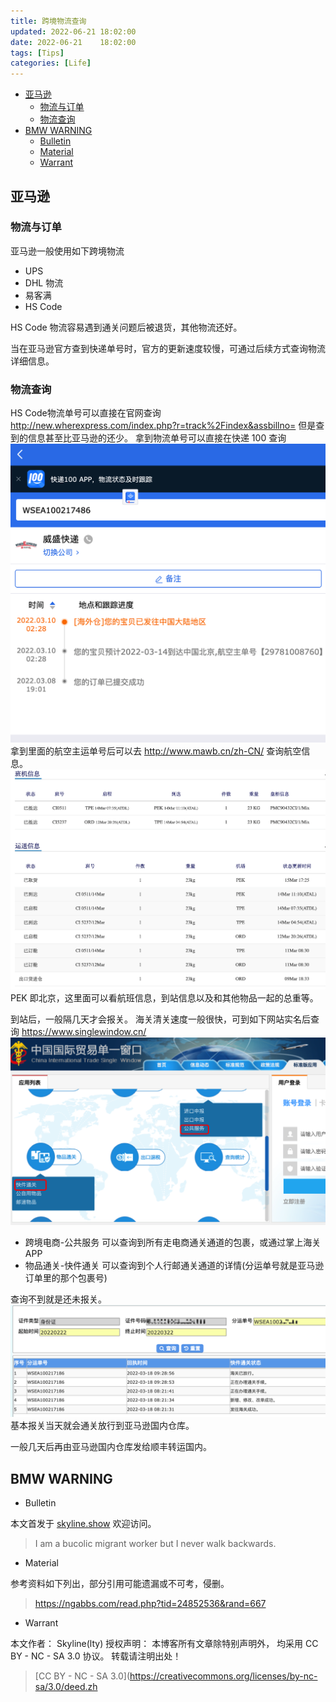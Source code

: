 ```yaml
---
title: 跨境物流查询
updated: 2022-06-21	18:02:00
date: 2022-06-21	18:02:00
tags: [Tips]
categories: [Life]
---
```

            
            

<!-- @import "[TOC]" {cmd="toc" depthFrom=1 depthTo=6 orderedList=false} -->

<!-- code_chunk_output -->

  - [亚马逊](#亚马逊)
    - [物流与订单](#物流与订单)
    - [物流查询](#物流查询)
  - [BMW WARNING](#bmw-warning)
    - [Bulletin](#bulletin)
    - [Material](#material)
    - [Warrant](#warrant)

<!-- /code_chunk_output -->

## 亚马逊

### 物流与订单

亚马逊一般使用如下跨境物流

- UPS
- DHL 物流
- 易客满
- HS Code

HS Code 物流容易遇到通关问题后被退货，其他物流还好。

当在亚马逊官方查到快递单号时，官方的更新速度较慢，可通过后续方式查询物流详细信息。

### 物流查询
<!--more-->

HS Code物流单号可以直接在官网查询
http://new.wherexpress.com/index.php?r=track%2Findex&assbillno=
但是查到的信息甚至比亚马逊的还少。
拿到物流单号可以直接在快递 100 查询
![跨境物流查询20220322144335](https://raw.githubusercontent.com/skylinety/blog-pics/master/imgs/%E8%B7%A8%E5%A2%83%E7%89%A9%E6%B5%81%E6%9F%A5%E8%AF%A220220322144335.png)
拿到里面的航空主运单号后可以去
http://www.mawb.cn/zh-CN/
查询航空信息。
![跨境物流查询20220322144545](https://raw.githubusercontent.com/skylinety/blog-pics/master/imgs/%E8%B7%A8%E5%A2%83%E7%89%A9%E6%B5%81%E6%9F%A5%E8%AF%A220220322144545.png)
PEK 即北京，这里面可以看航班信息，到站信息以及和其他物品一起的总重等。

到站后，一般隔几天才会报关。
海关清关速度一般很快，可到如下网站实名后查询
https://www.singlewindow.cn/
![跨境物流查询20220322145055](https://raw.githubusercontent.com/skylinety/blog-pics/master/imgs/%E8%B7%A8%E5%A2%83%E7%89%A9%E6%B5%81%E6%9F%A5%E8%AF%A220220322145055.png)

* 跨境电商-公共服务
    可以查询到所有走电商通关通道的包裹，或通过掌上海关 APP
* 物品通关-快件通关
    可以查询到个人行邮通关通道的详情(分运单号就是亚马逊订单里的那个包裹号)

查询不到就是还未报关。
![跨境物流查询20220322145507](https://raw.githubusercontent.com/skylinety/blog-pics/master/imgs/%E8%B7%A8%E5%A2%83%E7%89%A9%E6%B5%81%E6%9F%A5%E8%AF%A220220322145507.png)
基本报关当天就会通关放行到亚马逊国内仓库。

一般几天后再由亚马逊国内仓库发给顺丰转运国内。

## BMW WARNING

- Bulletin

本文首发于 [skyline.show](http://www.skyline.show)  欢迎访问。

> I am a bucolic migrant worker but I never walk backwards.

- Material

参考资料如下列出，部分引用可能遗漏或不可考，侵删。

> https://ngabbs.com/read.php?tid=24852536&rand=667

- Warrant

本文作者： Skyline(lty)
授权声明： 本博客所有文章除特别声明外， 均采用 CC BY - NC - SA 3.0 协议。 转载请注明出处！

> [CC BY - NC - SA 3.0](https://creativecommons.org/licenses/by-nc-sa/3.0/deed.zh
